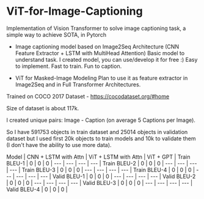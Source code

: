 # ViT-for-Image-Captioning
Implementation of Vision Transformer to solve image captioning task, a simple way to achieve SOTA, in Pytorch

* Image captioning model based on Image2Seq Architecture (CNN Feature Extractor + LSTM with MultiHead Attention)
Basic model to understand task. I created model, you can use/develop it for free :) Easy to implement. Fast to train. Fun to caption.

* ViT for Masked-Image Modeling
Plan to use it as feature extractor in Image2Seq and in Full Transformer Architectures.

Trained on COCO 2017 Dataset - https://cocodataset.org/#home

Size of dataset is about 117k. 

I created unique pairs: Image - Caption (on average 5 Captions per Image). 

So I have 591753 objects in train dataset and 25014 objects in validation dataset but I used first 20k objects to train models and 10k to validate them (I don't have the ability to use more data).

Model | CNN + LSTM with Attn | ViT + LSTM with Attn | ViT + GPT |
Train BLEU-1 | 0 | 0 | 0 |
--- | --- | --- | --- |
Train BLEU-2 | 0 | 0 | 0 |
--- | --- | --- | --- |
Train BLEU-3 | 0 | 0 | 0 |
--- | --- | --- | --- |
Train BLEU-4 | 0 | 0 | 0 |
--- | --- | --- | --- |
Valid BLEU-1 | 0 | 0 | 0 |
--- | --- | --- | --- |
Valid BLEU-2 | 0 | 0 | 0 |
--- | --- | --- | --- |
Valid BLEU-3 | 0 | 0 | 0 |
--- | --- | --- | --- |
Valid BLEU-4 | 0 | 0 | 0 |
